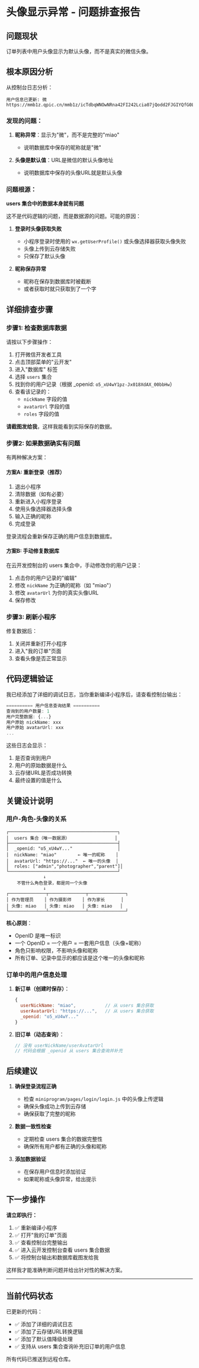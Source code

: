 # 头像显示异常 - 问题排查报告

## 问题现状

订单列表中用户头像显示为默认头像，而不是真实的微信头像。

## 根本原因分析

从控制台日志分析：
```
用户信息已更新: 微 https://mmb1z.qpic.cn/mmb1z/icTdbqWNOwNRna42FI242Lcia07jQodd2FJGIYQfG0LAJGFxM4FbnQP6yfMxBgJ0F3YRqJCJ1aPAK2dQagdusBZg/0
```

### 发现的问题：
1. **昵称异常**：显示为"微"，而不是完整的"miao"
   - 说明数据库中保存的昵称就是"微"
   
2. **头像是默认值**：URL是微信的默认头像地址
   - 说明数据库中保存的头像URL就是默认头像

### 问题根源：

**users 集合中的数据本身就有问题**

这不是代码逻辑的问题，而是数据源的问题。可能的原因：

1. **登录时头像获取失败**
   - 小程序登录时使用的 `wx.getUserProfile()` 或头像选择器获取头像失败
   - 头像上传到云存储失败
   - 只保存了默认头像

2. **昵称保存异常**
   - 昵称在保存到数据库时被截断
   - 或者获取时就只获取到了一个字

## 详细排查步骤

### 步骤1: 检查数据库数据

请按以下步骤操作：

1. 打开微信开发者工具
2. 点击顶部菜单的"云开发"
3. 进入"数据库" 标签
4. 选择 `users` 集合
5. 找到你的用户记录（根据 _openid: `o5_xU4wY1pz-Jx018XdAX_00bbHw`）
6. 查看该记录的：
   - `nickName` 字段的值
   - `avatarUrl` 字段的值
   - `roles` 字段的值

**请截图发给我**，这样我能看到实际保存的数据。

### 步骤2: 如果数据确实有问题

有两种解决方案：

#### 方案A: 重新登录（推荐）
1. 退出小程序
2. 清除数据（如有必要）
3. 重新进入小程序登录
4. 使用头像选择器选择头像
5. 输入正确的昵称
6. 完成登录

登录流程会重新保存正确的用户信息到数据库。

#### 方案B: 手动修复数据库
在云开发控制台的 users 集合中，手动修改你的用户记录：
1. 点击你的用户记录的"编辑"
2. 修改 `nickName` 为正确的昵称（如 "miao"）
3. 修改 `avatarUrl` 为你的真实头像URL
4. 保存修改

### 步骤3: 刷新小程序

修复数据后：
1. 关闭并重新打开小程序
2. 进入"我的订单"页面
3. 查看头像是否正常显示

## 代码逻辑验证

我已经添加了详细的调试日志，当你重新编译小程序后，请查看控制台输出：

```javascript
========== 用户信息查询结果 ==========
查询到的用户数量: 1
用户完整数据: {...}
用户原始 nickName: xxx
用户原始 avatarUrl: xxx
...
```

这些日志会显示：
1. 是否查询到用户
2. 用户的原始数据是什么
3. 云存储URL是否成功转换
4. 最终设置的值是什么

## 关键设计说明

### 用户-角色-头像的关系

```
┌─────────────────────────────────────────┐
│  users 集合（唯一数据源）                 │
├─────────────────────────────────────────┤
│  _openid: "o5_xU4wY..."                 │
│  nickName: "miao"        ← 唯一的昵称    │
│  avatarUrl: "https://..."  ← 唯一的头像  │
│  roles: ["admin","photographer","parent"]│
└─────────────────────────────────────────┘
              ↓
    不管什么角色登录，都是同一个头像
              ↓
┌──────────────┬──────────────┬──────────────┐
│ 作为管理员    │ 作为摄影师    │ 作为家长      │
│ 头像: miao   │ 头像: miao   │ 头像: miao   │
└──────────────┴──────────────┴──────────────┘
```

**核心原则**：
- OpenID 是唯一标识
- 一个 OpenID = 一个用户 = 一套用户信息（头像+昵称）
- 角色只影响权限，不影响头像和昵称
- 所有订单、记录中显示的都应该是这个唯一的头像和昵称

### 订单中的用户信息处理

1. **新订单（创建时保存）**：
   ```javascript
   {
     userNickName: "miao",           // 从 users 集合获取
     userAvatarUrl: "https://...",   // 从 users 集合获取
     _openid: "o5_xU4wY..."
   }
   ```

2. **旧订单（动态查询）**：
   ```javascript
   // 没有 userNickName/userAvatarUrl
   // 代码会根据 _openid 从 users 集合查询并补充
   ```

## 后续建议

1. **确保登录流程正确**
   - 检查 `miniprogram/pages/login/login.js` 中的头像上传逻辑
   - 确保头像成功上传到云存储
   - 确保获取了完整的昵称

2. **数据一致性检查**
   - 定期检查 users 集合的数据完整性
   - 确保所有用户都有正确的头像和昵称

3. **添加数据验证**
   - 在保存用户信息时添加验证
   - 如果昵称或头像异常，给出提示

## 下一步操作

**请立即执行：**

1. ✅ 重新编译小程序
2. ✅ 打开"我的订单"页面
3. ✅ 查看控制台完整输出
4. ✅ 进入云开发控制台查看 users 集合数据
5. ✅ 将控制台输出和数据库截图发给我

这样我才能准确判断问题并给出针对性的解决方案。

---

## 当前代码状态

已更新的代码：
- ✅ 添加了详细的调试日志
- ✅ 添加了云存储URL转换逻辑
- ✅ 添加了默认值降级处理
- ✅ 支持从 users 集合查询补充旧订单的用户信息

所有代码已推送到远程仓库。

